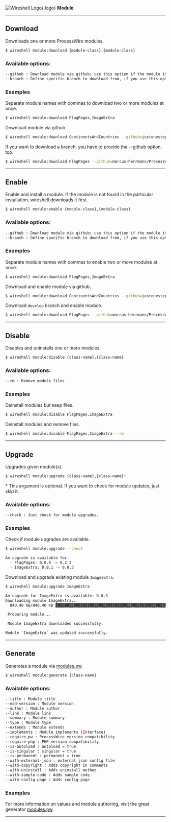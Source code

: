 ![Wireshell Logo](/assets/img/favicon-16x16.png){.logo} **Module**

---

## Download

Downloads one or more ProcessWire modules.

```sh
$ wireshell module:download {module-class},{module-class}
```

### Available options:

```sh
--github : Download module via github; use this option if the module is not added to the ProcessWire module directory yet
--branch : Define specific branch to download from, if you use this option, --github is required
```

### Examples

Separate module names with commas to download two or more modules at once.

```sh
$ wireshell module:download FlagPages,ImageExtra
```

Download module via github.

```sh
$ wireshell module:download ContinentsAndCountries --github=justonestep/processwire-countries
```

If you want to download a branch, you have to provide the --github option, too.

```sh
$ wireshell module:download FlagPages --github=marcus-herrmann/ProcessWire-FlagPages --branch=develop
```

---

## Enable

Enable and install a module. If the module is not found in the particular installation, wireshell downloads it first.

```sh
$ wireshell module:enable {module-class},{module-class}
```

### Available options:

```sh
--github : Download module via github; use this option if the module is not added to the ProcessWire module directory yet
--branch : Define specific branch to download from, if you use this option, --github is required
```

### Examples

Separate module names with commas to enable two or more modules at once.

```sh
$ wireshell module:download FlagPages,ImageExtra
```

Download and enable module via github.

```sh
$ wireshell module:download ContinentsAndCountries --github=justonestep/processwire-countries
```

Download `develop` branch and enable module.

```sh
$ wireshell module:download FlagPages --github=marcus-herrmann/ProcessWire-FlagPages --branch=develop
```

---

## Disable

Disables and uninstalls one or more modules.

```sh
$ wireshell module:disable {class-name},{class-name}
```

### Available options:

```sh
--rm : Remove module files
```

### Examples

Deinstall modules but keep files.

```sh
$ wireshell module:disable FlagPages,ImageExtra
```

Deinstall modules and remove files.

```sh
$ wireshell module:disable FlagPages,ImageExtra --rm
```

---

## Upgrade

Upgrades given module(s).

```sh
$ wireshell module:upgrade {class-name},{class-name}*
```

\* This argument is optional. If you want to check for module updates, just skip it.

### Available options:

```sh
--check : Just check for module upgrades.
```

### Examples

Check if module upgrades are available.

```sh
$ wireshell module:upgrade --check

An upgrade is available for:
  - FlagPages: 0.0.8 -> 0.2.3
  - ImageExtra: 0.0.1 -> 0.0.3
```

Download and upgrade existing module `ImageExtra`.

```sh
$ wireshell module:upgrade ImageExtra

An upgrade for ImageExtra is available: 0.0.3
Downloading module ImageExtra...
  840.40 KB/840.40 KB ▓▓▓▓▓▓▓▓▓▓▓▓▓▓▓▓▓▓▓▓▓▓▓▓▓▓▓▓▓▓▓▓▓▓▓▓▓▓▓▓▓▓▓▓▓▓▓▓▓▓▓▓▓▓▓▓▓▓▓▓  100%

 Preparing module...

 Module ImageExtra downloaded successfully.

Module `ImageExtra` was updated successfully.
```

---

## Generate

Generates a module via [modules.pw](http://modules.pw/).

```sh
$ wireshell module:generate {class-name}
```

### Available options:

```sh
--title : Module title
--mod-version : Module version
--author : Module author
--link : Module link
--summary : Module summary
--type : Module type
--extends : Module extends
--implements : Module implements (Interface)
--require-pw : ProcessWire version compatibility
--require-php : PHP version compatibility
--is-autoload : autoload = true
--is-singular : singular = true
--is-permanent : permanent = true
--with-external-json : external json config file
--with-copyright : Adds copyright in comments
--with-uninstall : Adds uninstall method
--with-sample-code : Adds sample code
--with-config-page : Adds config page
```

### Examples

For more information on values and module authoring, visit the great generator [modules.pw](http://modules.pw/).

---

